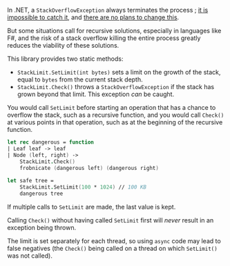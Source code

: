 In .NET, a `StackOverflowException` always terminates the process ; 
[it is impossible to catch it](https://docs.microsoft.com/en-us/archive/blogs/jaredpar/when-can-you-catch-a-stackoverflowexception), 
and [there are no plans to change this](https://github.com/dotnet/runtime/issues/8947).

But some situations call for recursive solutions, especially in languages 
like F#, and the risk of a stack overflow killing the entire process greatly
reduces the viability of these solutions.

This library provides two static methods:

 - `StackLimit.SetLimit(int bytes)` sets a limit on the growth of the stack, equal
   to `bytes` from the current stack depth.  
 - `StackLimit.Check()` throws a `StackOverflowException` if the stack has grown 
   beyond that limit. This exception _can_ be caught. 

You would call `SetLimit` before starting an operation that has a chance to overflow
the stack, such as a recursive function, and you would call `Check()` at various
points in that operation, such as at the beginning of the recursive function.

```fsharp
let rec dangerous = function
| Leaf leaf -> leaf
| Node (left, right) -> 
    StackLimit.Check()
    frobnicate (dangerous left) (dangerous right)
        
let safe tree = 
    StackLimit.SetLimit(100 * 1024) // 100 KB
    dangerous tree
```

If multiple calls to `SetLimit` are made, the last value is kept.

Calling `Check()` without having called `SetLimit` first will _never_ result
in an exception being thrown. 

The limit is set separately for each thread, so using `async` code may lead 
to false negatives (the `Check()` being called on a thread on which `SetLimit()`
was not called).
